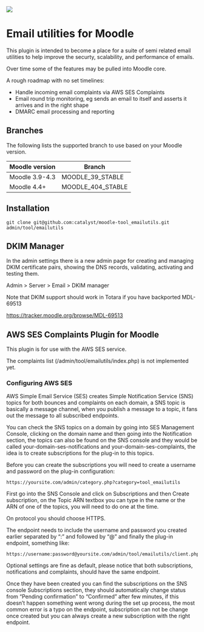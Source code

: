 <a href="https://github.com/catalyst/moodle-tool_emailutils/actions?query=branch%3AMOODLE_39_STABLE">
<img src="https://github.com/catalyst/moodle-tool_emailutils/actions/workflows/ci.yml/badge.svg?branch=MOODLE_39_STABLE" >
</a>

# Email utilities for Moodle

This plugin is intended to become a place for a suite of semi related email utilities
to help improve the securty, scalability, and performance of emails.

Over time some of the features may be pulled into Moodle core.

A rough roadmap with no set timelines:

* Handle incoming email complaints via AWS SES Complaints
* Email round trip monitoring, eg sends an email to itself and asserts it arrives and in the right shape
* DMARC email processing and reporting


## Branches
The following lists the supported branch to use based on your Moodle version.

| Moodle version | Branch            |
|----------------|-------------------|
| Moodle 3.9-4.3 | MOODLE_39_STABLE  |
| Moodle 4.4+    | MOODLE_404_STABLE |

## Installation

```
git clone git@github.com:catalyst/moodle-tool_emailutils.git admin/tool/emailutils
```

## DKIM Manager

In the admin settings there is a new admin page for creating and managing DKIM
certificate pairs, showing the DNS records, validating, activating and testing them.

Admin > Server > Email > DKIM manager

Note that DKIM support should work in Totara if you have backported MDL-69513

https://tracker.moodle.org/browse/MDL-69513

## AWS SES Complaints Plugin for Moodle

This plugin is for use with the AWS SES service.

The complaints list (/admin/tool/emailutils/index.php) is not implemented yet.

### Configuring AWS SES

AWS Simple Email Service (SES) creates Simple Notification Service (SNS) topics
for both bounces and complaints on each domain, a SNS topic is basically a
message channel, when you publish a message to a topic, it fans out the message
to all subscribed endpoints.

You can check the SNS topics on a domain by going into SES Management
Console, clicking on the domain name and then going into the Notification
section, the topics can also be found on the SNS console and they would be
called your-domain-ses-notifications and your-domain-ses-complaints, the idea
is to create subscriptions for the plug-in to this topics.

Before you can create the subscriptions you will need to create a username and
password on the plug-in configuration:

    https://yoursite.com/admin/category.php?category=tool_emailutils

First go into the SNS Console and click on Subscriptions and then Create
subscription, on the Topic ARN textbox you can type in the name or the ARN of
one of the topics, you will need to do one at the time.

On protocol you should choose HTTPS.

The endpoint needs to include the username and password you created earlier
separated  by “:”  and  followed by “@” and finally the plug-in endpoint,
something like:

    https://username:password@yoursite.com/admin/tool/emailutils/client.php

Optional settings are fine as default, please notice that both subscriptions,
notifications and complaints, should have the same endpoint.

Once they have been created you can find the subscriptions on the SNS console
Subscriptions section, they should automatically change status from “Pending
confirmation” to “Confirmed” after few minutes, if this doesn’t happen something
went wrong during the set up  process, the most common error is a typo on the
endpoint, subscription can not be change once created but you can always create
a new subscription with the right endpoint.
